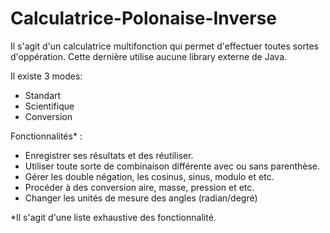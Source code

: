 # Calculatrice-Polonaise-Inverse

Il s'agit d'un calculatrice multifonction qui permet d'effectuer toutes sortes d'oppération. Cette dernière utilise aucune library externe de Java.

Il existe 3 modes:

- Standart
- Scientifique
- Conversion

Fonctionnalités* : 

- Enregistrer ses résultats et des réutiliser.
- Utiliser toute sorte de combinaison différente avec ou sans parenthèse.
- Gérer les double négation, les cosinus, sinus, modulo et etc.
- Procéder à des conversion aire, masse, pression et etc.
- Changer les unités de mesure des angles (radian/degré)

*Il s'agit d'une liste exhaustive des fonctionnalité.
